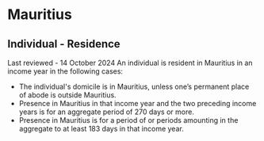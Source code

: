 # Mauritius
## Individual - Residence
Last reviewed - 14 October 2024
An individual is resident in Mauritius in an income year in the following cases:
  * The individual's domicile is in Mauritius, unless one’s permanent place of abode is outside Mauritius.
  * Presence in Mauritius in that income year and the two preceding income years is for an aggregate period of 270 days or more.
  * Presence in Mauritius is for a period of or periods amounting in the aggregate to at least 183 days in that income year.


